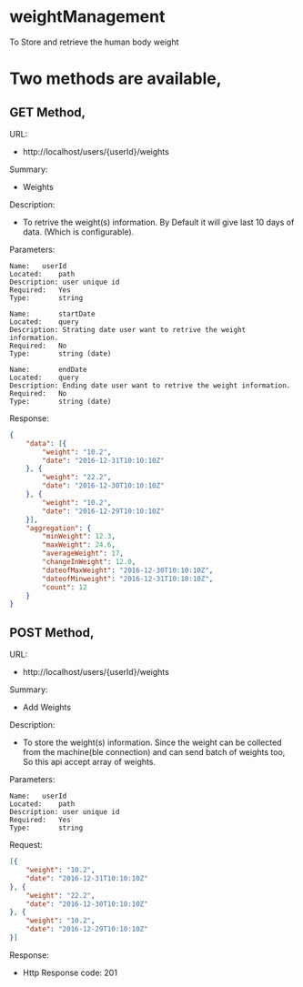 # weightManagement
To Store and retrieve the human body weight


# Two methods are available,

## GET Method,
URL: 
-  http://localhost/users/{userId}/weights

Summary: 
-   Weights

Description: 
-   To retrive the weight(s) information. By Default it will give last 10 days of data. (Which is configurable).

Parameters:

	Name: 	userId	
	Located:  	path	
	Description: user unique id
	Required: 	Yes	
	Type: 		string

	Name: 		startDate
	Located: 	query	
	Description: Strating date user want to retrive the weight information.
	Required: 	No	
	Type: 		string (date)

	Name: 		endDate
	Located: 	query	
	Description: Ending date user want to retrive the weight information.
	Required: 	No	
	Type: 		string (date)

Response: 
```json
{
	"data": [{
		"weight": "10.2",
		"date": "2016-12-31T10:10:10Z"
	}, {
		"weight": "22.2",
		"date": "2016-12-30T10:10:10Z"
	}, {
		"weight": "10.2",
		"date": "2016-12-29T10:10:10Z"
	}],
	"aggregation": {
		"minWeight": 12.3,
		"maxWeight": 24.6,
		"averageWeight": 17,
		"changeInWeight": 12.0,
		"dateofMaxWeight": "2016-12-30T10:10:10Z",
		"dateofMinweight": "2016-12-31T10:10:10Z",
		"count": 12
	}
}
```

## POST Method,
URL: 
-   http://localhost/users/{userId}/weights

Summary: 
-   Add Weights

Description: 
-   To store the weight(s) information. Since the weight can be collected from the machine(ble connection) and can send batch of weights too, So this api accept array of weights.

Parameters:

	Name: 	userId	
	Located:  	path	
	Description: user unique id
	Required: 	Yes	
	Type: 		string
	
Request: 
~~~json
[{
	"weight": "10.2",
	"date": "2016-12-31T10:10:10Z"
}, {
	"weight": "22.2",
	"date": "2016-12-30T10:10:10Z"
}, {
	"weight": "10.2",
	"date": "2016-12-29T10:10:10Z"
}]
~~~

Response: 
- Http Response code: 201
